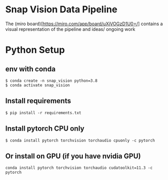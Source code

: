 # Snap Vision Data Pipeline
The (miro board)[https://miro.com/app/board/uXjVOGzD1U0=/] contains a visual representation of the pipeline and ideas/ ongoing work

# Python Setup
## env with conda
```
$ conda create -n snap_vision python=3.8
$ conda activate snap_vision
```
## Install requirements
```
$ pip install -r requirements.txt
```
## Install pytorch CPU only
```
$ conda install pytorch torchvision torchaudio cpuonly -c pytorch
```
## Or install on GPU (if you have nvidia GPU)
```
conda install pytorch torchvision torchaudio cudatoolkit=11.3 -c pytorch
```
